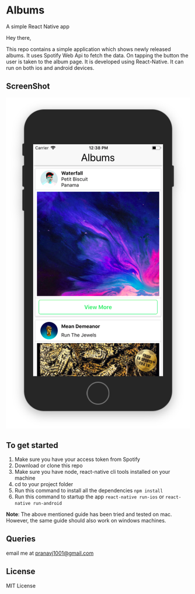 # Albums
A simple React Native app

Hey there,

This repo contains a simple application which shows newly released albums. It uses Spotify Web Api to fetch the data.
On tapping the button the user is taken to the album page. It is developed using React-Native. 
It can run on both ios and android devices.

## ScreenShot

<p align="center">
<img src="ScreenShot.png">
</p>

## To get started

1. Make sure you have your access token from Spotify
2. Download or clone this repo
3. Make sure you have node, react-native cli tools installed on your machine
4. cd to your project folder
5. Run this command to install all the dependencies 
```npm install```
6. Run this command to startup the app
```react-native run-ios``` or ```react-native run-android```

**Note**: The above mentioned guide has been tried and tested on mac. However, the same guide should also work on windows machines.

## Queries

email me at pranavj1001@gmail.com

## License

MIT License
